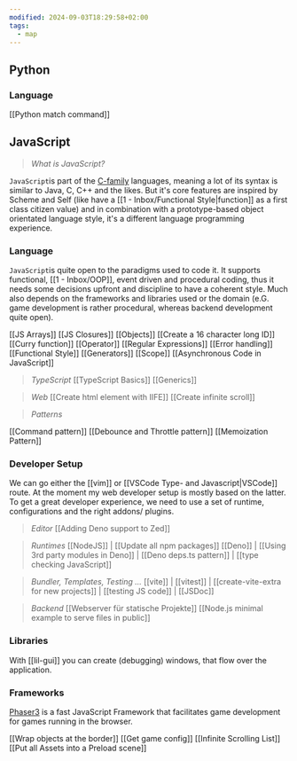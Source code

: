 ```yaml
---
modified: 2024-09-03T18:29:58+02:00
tags:
  - map
---
```

## Python

### Language

[[Python match command]]

## JavaScript
> *What is JavaScript?*

`JavaScript`is part of the [C-family](https://en.wikipedia.org/wiki/List_of_C-family_programming_languages) languages, meaning a lot of its syntax is similar to Java, C, C++ and the likes. But it's core features are inspired by Scheme and Self (like have a [[1 - Inbox/Functional Style|function]] as a first class citizen value) and in combination with a prototype-based object orientated language style, it's a different language programming experience.

### Language

`JavaScript`is quite open to the paradigms used to code it. It supports functional, [[1 - Inbox/OOP]], event driven and procedural coding, thus it needs some decisions upfront and discipline to have a coherent style. Much also depends on the frameworks and libraries used or the domain (e.G. game development is rather procedural, whereas backend development quite open). 

[[JS Arrays]]
[[JS Closures]]
[[Objects]]
[[Create a 16 character long ID]]
[[Curry function]]
[[Operator]]
[[Regular Expressions]]
[[Error handling]]
[[Functional Style]]
[[Generators]]
[[Scope]]
[[Asynchronous Code in JavaScript]]

> *TypeScript*
> [[TypeScript Basics]]
> [[Generics]]

> *Web*
[[Create html element with IIFE]]
[[Create infinite scroll]]

> *Patterns*

[[Command pattern]]
[[Debounce and Throttle pattern]]
[[Memoization Pattern]]


### Developer Setup

We can go either the [[vim]] or [[VSCode Type- and Javascript|VSCode]] route. At the moment my web developer setup is mostly based on the latter.  To get a great developer experience, we need to use a set of runtime, configurations and the right addons/ plugins.

> *Editor*
[[Adding Deno support to Zed]]

> *Runtimes*
[[NodeJS]] | [[Update all npm packages]]
[[Deno]] | [[Using 3rd party modules in Deno]] | [[Deno deps.ts pattern]] | [[type checking JavaScript]] 

> *Bundler, Templates, Testing ...*
[[vite]] | [[vitest]] | [[create-vite-extra for new  projects]] | [[testing JS code]] | [[JSDoc]]

> *Backend*
[[Webserver für statische Projekte]]
[[Node.js minimal example  to serve files in public]]


### Libraries

With [[lil-gui]] you can create (debugging) windows, that flow over the application.

### Frameworks

[Phaser3](https://explorer.phaser.io/) is a fast JavaScript Framework that facilitates game development for games running in the browser.

[[Wrap objects at the border]]
[[Get game config]]
[[Infinite Scrolling List]]
[[Put all Assets into a Preload scene]]








